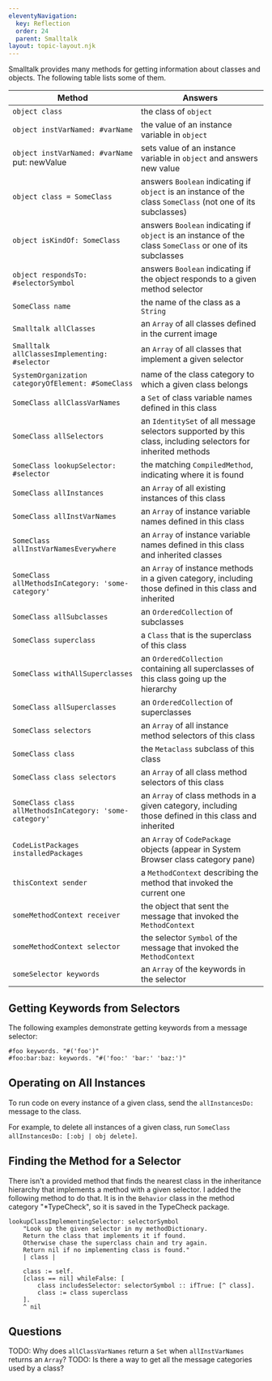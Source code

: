 ```yaml
---
eleventyNavigation:
  key: Reflection
  order: 24
  parent: Smalltalk
layout: topic-layout.njk
---
```


Smalltalk provides many methods for
getting information about classes and objects.
The following table lists some of them.

| Method                                                  | Answers                                                                                                      |
| ------------------------------------------------------- | ------------------------------------------------------------------------------------------------------------ |
| `object class`                                          | the class of `object`                                                                                        |
| `object instVarNamed: #varName`                         | the value of an instance variable in `object`                                                                |
| `object instVarNamed: #varName` put: newValue           | sets value of an instance variable in `object` and answers new value                                         |
| `object class = SomeClass`                              | answers `Boolean` indicating if `object` is an instance of the class `SomeClass` (not one of its subclasses) |
| `object isKindOf: SomeClass`                            | answers `Boolean` indicating if `object` is an instance of the class `SomeClass` or one of its subclasses    |
| `object respondsTo: #selectorSymbol`                    | answers `Boolean` indicating if the object responds to a given method selector                               |
| `SomeClass name`                                        | the name of the class as a `String`                                                                          |
| `Smalltalk allClasses`                                  | an `Array` of all classes defined in the current image                                                       |
| `Smalltalk allClassesImplementing: #selector`           | an `Array` of all classes that implement a given selector                                                    |
| `SystemOrganization categoryOfElement: #SomeClass`      | name of the class category to which a given class belongs                                                    |
| `SomeClass allClassVarNames`                            | a `Set` of class variable names defined in this class                                                        |
| `SomeClass allSelectors`                                | an `IdentitySet` of all message selectors supported by this class, including selectors for inherited methods |
| `SomeClass lookupSelector: #selector`                   | the matching `CompiledMethod`, indicating where it is found                                                  |
| `SomeClass allInstances`                                | an `Array` of all existing instances of this class                                                           |
| `SomeClass allInstVarNames`                             | an `Array` of instance variable names defined in this class                                                  |
| `SomeClass allInstVarNamesEverywhere`                   | an `Array` of instance variable names defined in this class and inherited classes                            |
| `SomeClass allMethodsInCategory: 'some-category'`       | an `Array` of instance methods in a given category, including those defined in this class and inherited      |
| `SomeClass allSubclasses`                               | an `OrderedCollection` of subclasses                                                                         |
| `SomeClass superclass`                                  | a `Class` that is the superclass of this class                                                               |
| `SomeClass withAllSuperclasses`                         | an `OrderedCollection` containing all superclasses of this class going up the hierarchy                      |
| `SomeClass allSuperclasses`                             | an `OrderedCollection` of superclasses                                                                       |
| `SomeClass selectors`                                   | an `Array` of all instance method selectors of this class                                                    |
| `SomeClass class`                                       | the `Metaclass` subclass of this class                                                                       |
| `SomeClass class selectors`                             | an `Array` of all class method selectors of this class                                                       |
| `SomeClass class allMethodsInCategory: 'some-category'` | an `Array` of class methods in a given category, including those defined in this class and inherited         |
| `CodeListPackages installedPackages`                    | an `Array` of `CodePackage` objects (appear in System Browser class category pane)                           |
| `thisContext sender`                                    | a `MethodContext` describing the method that invoked the current one                                         |
| `someMethodContext receiver`                            | the object that sent the message that invoked the `MethodContext`                                            |
| `someMethodContext selector`                            | the selector `Symbol` of the message that invoked the `MethodContext`                                        |
| `someSelector keywords`                                 | an `Array` of the keywords in the selector                                                                   |

## Getting Keywords from Selectors

The following examples demonstrate getting keywords from a message selector:

```smalltalk
#foo keywords. "#('foo')"
#foo:bar:baz: keywords. "#('foo:' 'bar:' 'baz:')"
```

## Operating on All Instances

To run code on every instance of a given class,
send the `allInstancesDo:` message to the class.

For example, to delete all instances of a given class, run
`SomeClass allInstancesDo: [:obj | obj delete]`.

## Finding the Method for a Selector

There isn't a provided method that finds the nearest class in the
inheritance hierarchy that implements a method with a given selector.
I added the following method to do that.
It is in the `Behavior` class in the method category "\*TypeCheck",
so it is saved in the TypeCheck package.

```smalltalk
lookupClassImplementingSelector: selectorSymbol
    "Look up the given selector in my methodDictionary.
    Return the class that implements it if found.
    Otherwise chase the superclass chain and try again.
    Return nil if no implementing class is found."
    | class |

    class := self.
    [class == nil] whileFalse: [
        class includesSelector: selectorSymbol :: ifTrue: [^ class].
        class := class superclass
    ].
    ^ nil
```

## Questions

TODO: Why does `allClassVarNames` return a `Set` when `allInstVarNames` returns an `Array`?
TODO: Is there a way to get all the message categories used by a class?
